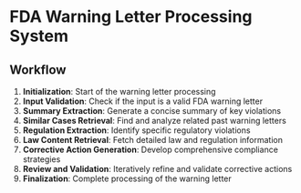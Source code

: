 # FDA Warning Letter Processing System

## Workflow

1. **Initialization**: Start of the warning letter processing
2. **Input Validation**: Check if the input is a valid FDA warning letter
3. **Summary Extraction**: Generate a concise summary of key violations
4. **Similar Cases Retrieval**: Find and analyze related past warning letters
5. **Regulation Extraction**: Identify specific regulatory violations
6. **Law Content Retrieval**: Fetch detailed law and regulation information
7. **Corrective Action Generation**: Develop comprehensive compliance strategies
8. **Review and Validation**: Iteratively refine and validate corrective actions
9. **Finalization**: Complete processing of the warning letter